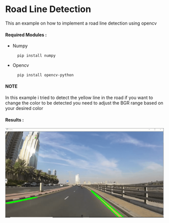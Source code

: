 #  Road Line Detection 
This an example on how to implement a road line detection using opencv 

#### Required Modules :
  - Numpy   
    ```bash
      pip install numpy
    ```
  - Opencv   
    ```bash
      pip install opencv-python
    ```
    
#### NOTE 
In this example i tried to detect the yellow line in the road if you want to change the color to be detected you need to adjust the BGR range based on your desired color 


#### Results : 
![alt text](https://github.com/xpadyal/Computer-Vision-Projects/blob/main/Road_Line_Detection/out.gif)
